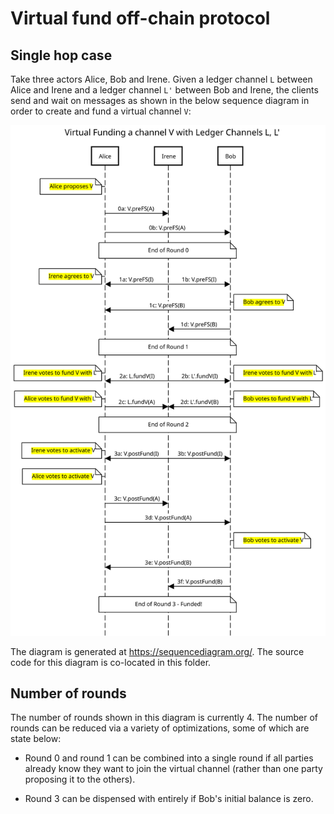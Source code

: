 # Virtual fund off-chain protocol

## Single hop case

Take three actors Alice, Bob and Irene. Given a ledger channel `L` between Alice and Irene and a ledger channel `L'` between Bob and Irene, the clients send and wait on messages as shown in the below sequence diagram in order to create and fund a virtual channel `V`:

![](./virtual-fund-sequence-diagram.svg)

The diagram is generated at https://sequencediagram.org/. The source code for this diagram is co-located in this folder.

## Number of rounds

The number of rounds shown in this diagram is currently 4. The number of rounds can be reduced via a variety of optimizations, some of which are state below:

- Round 0 and round 1 can be combined into a single round if all parties already know they want to join the virtual channel (rather than one party proposing it to the others).

- Round 3 can be dispensed with entirely if Bob's initial balance is zero.

